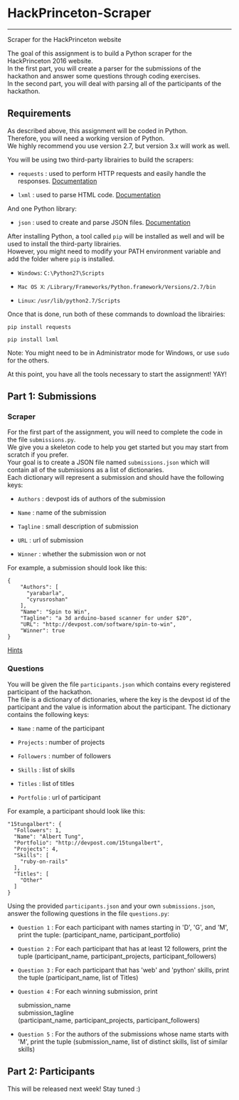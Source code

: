# HackPrinceton-Scraper
-----------------------
Scraper for the HackPrinceton website


The goal of this assignment is to build a Python scraper for the HackPrinceton 2016 website.  
In the first part, you will create a parser for the submissions of the hackathon and answer some questions through coding exercises.  
In the second part, you will deal with parsing all of the participants of the hackathon.  


## Requirements
As described above, this assignment will be coded in Python.  
Therefore, you will need a working version of Python.  
We highly recommend you use version 2.7, but version 3.x will work as well.  

You will be using two third-party librairies to build the scrapers:
* `requests` :  used to perform HTTP requests and easily handle the responses. [Documentation](http://docs.python-requests.org/en/master/user/quickstart/#make-a-request)  

* `lxml` : used to parse HTML code. [Documentation](http://lxml.de/api.html)  

And one Python library:
* `json` : used to create and parse JSON files. [Documentation](https://docs.python.org/2/library/json.html)  

After installing Python, a tool called `pip` will be installed as well and will be used to install the third-party librairies.  
However, you might need to modify your PATH environment variable and add the folder where `pip` is installed.  
* `Windows`: `C:\Python27\Scripts`

* `Mac OS X`: `/Library/Frameworks/Python.framework/Versions/2.7/bin`

* `Linux`: `/usr/lib/python2.7/Scripts`

Once that is done, run both of these commands to download the librairies:  

    pip install requests  

    pip install lxml  

Note: You might need to be in Administrator mode for Windows, or use `sudo` for the others. 

At this point, you have all the tools necessary to start the assignment! YAY!  


## Part 1: Submissions  
### Scraper
For the first part of the assignment, you will need to complete the code in the file `submissions.py`.  
We give you a skeleton code to help you get started but you may start from scratch if you prefer.  
Your goal is to create a JSON file named `submissions.json` which will contain all of the submissions as a list of dictionaries.    
Each dictionary will represent a submission and should have the following keys:  
* `Authors` : devpost ids of authors of the submission  

* `Name` : name of the submission  

* `Tagline` : small description of submission  

* `URL` : url of submission  

* `Winner` : whether the submission won or not

For example, a submission should look like this:  

    {
        "Authors": [
          "yarabarla", 
          "cyrusroshan"
        ], 
        "Name": "Spin to Win", 
        "Tagline": "a 3d arduino-based scanner for under $20", 
        "URL": "http://devpost.com/software/spin-to-win", 
        "Winner": true
    }

[Hints](#Questions)

### Questions
You will be given the file `participants.json` which contains every registered participant of the hackathon.  
The file is a dictionary of dictionaries, where the key is the devpost id of the participant and the value is information about the participant. The dictionary contains the following keys:  
* `Name` : name of the participant

* `Projects` : number of projects    

* `Followers` : number of followers    

* `Skills` : list of skills    

* `Titles` : list of titles  

* `Portfolio` : url of participant  

For example, a participant should look like this:

    "15tungalbert": {
      "Followers": 1, 
      "Name": "Albert Tung", 
      "Portfolio": "http://devpost.com/15tungalbert", 
      "Projects": 4, 
      "Skills": [
        "ruby-on-rails"
      ], 
      "Titles": [
        "Other"
      ]
    }

Using the provided `participants.json` and your own `submissions.json`, answer the following questions in the file `questions.py`:  
* `Question 1` : For each participant with names starting in 'D', 'G', and 'M', print the tuple: (participant_name, participant_portfolio)  

* `Question 2` : For each participant that has at least 12 followers, print the tuple (participant_name, participant_projects, participant_followers)  

* `Question 3` : For each participant that has 'web' and 'python' skills, print the tuple (participant_name, list of Titles)  

* `Question 4` : For each winning submission, print  

    submission_name  
    submission_tagline  
    (participant_name, participant_projects, participant_followers)  

* `Question 5` : For the authors of the submissions whose name starts with 'M', print the tuple (submission_name, list of distinct skills, list of similar skills)  


## Part 2: Participants
This will be released next week! Stay tuned :)